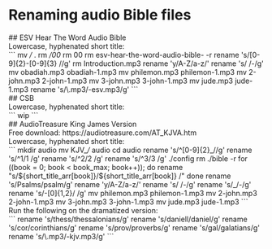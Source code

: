 # Renaming audio Bible files
<div class="break"></div>
## ESV Hear The Word Audio Bible
<div class="break"></div>
Lowercase, hyphenated short title:
<div class="break"></div>
```
mv <i>/</i> .
rm <i>/00</i>
rm 00</i>
rm esv-hear-the-word-audio-bible-</i> -r
rename 's/[0-9]{2}-[0-9]{3} //g' </i>
rm Introduction.mp3
rename 'y/A-Z/a-z/' </i>
rename 's/ /-/g' </i>
mv obadiah.mp3 obadiah-1.mp3
mv philemon.mp3 philemon-1.mp3
mv 2-john.mp3 2-john-1.mp3
mv 3-john.mp3 3-john-1.mp3
mv jude.mp3 jude-1.mp3
rename 's/\.mp3/-esv.mp3/g' </i>
```
<div class="break"></div>
## CSB
<div class="break"></div>
Lowercase, hyphenated short title:
<div class="break"></div>
```
wip
```
<div class="break"></div>
## AudioTreasure King James Version
<div class="break"></div>
Free download: https://audiotreasure.com/AT_KJVA.htm
<div class="break"></div>
Lowercase, hyphenated short title:
<div class="break"></div>
```
mkdir audio
mv KJV_<i>/</i> audio
cd audio
rename 's/^[0-9]{2}_//g' </i>
rename 's/^1/1 /g' </i>
rename 's/^2/2 /g' </i>
rename 's/^3/3 /g' </i>
./config
rm ./bible -r
for ((book = 0; book < book_max; book++)); do
 rename "s/${short_title_arr[book]}/${short_title_arr[book]} /" </i>
done
rename 's/Psalms/psalm/g' </i>
rename 'y/A-Z/a-z/' </i>
rename 's/ /-/g' </i>
rename 's/_/-/g' </i>
rename 's/-[0]{1,2}/ /g' </i>
mv philemon.mp3 philemon-1.mp3
mv 2-john.mp3 2-john-1.mp3
mv 3-john.mp3 3-john-1.mp3
mv jude.mp3 jude-1.mp3
```
<div class="break"></div>
Run the following on the dramatized version:
<div class="break"></div>
```
rename 's/thess/thessalonians/g' </i>
rename 's/daniell/daniel/g' </i>
rename 's/cor/corinthians/g' </i>
rename 's/prov/proverbs/g' </i>
rename 's/gal/galatians/g' </i>
rename 's/\.mp3/-kjv.mp3/g' </i>
```
